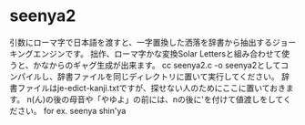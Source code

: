 # seenya2

引数にローマ字で日本語を渡すと、一字置換した洒落を辞書から抽出するジョーキングエンジンです。
拙作、ローマ字かな変換Solar Lettersと組み合わせて使うと、かなからのギャグ生成が出来ます。
cc seenya2.c -o seenya2としてコンパイルし、辞書ファイルを同じディレクトリに置いて実行してください。
辞書ファイルはje-edict-kanji.txtですが、探せない人のためにここに置いておきます。
n(ん)の後の母音や「やゆよ」の前には、nの後に'を付けて値渡しをしてください。
for ex. seenya shin\'ya
